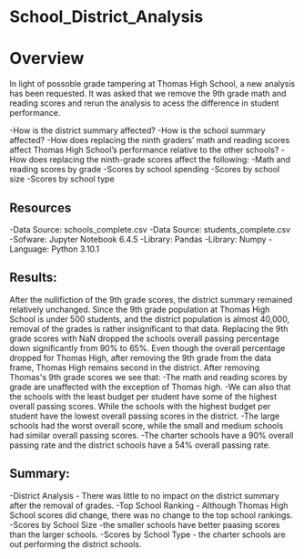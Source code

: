 # School_District_Analysis

# Overview 
In light of possoble grade tampering at Thomas High School, a new analysis has been requested. It was asked that we remove the 9th grade math and reading scores and rerun the analysis to acess the difference in student performance.

-How is the district summary affected?
-How is the school summary affected?
-How does replacing the ninth graders’ math and reading scores affect Thomas High School’s performance relative to the other schools?
-How does replacing the ninth-grade scores affect the following:
 -Math and reading scores by grade
 -Scores by school spending
 -Scores by school size
 -Scores by school type

## Resources
-Data Source: schools_complete.csv
-Data Source: students_complete.csv
-Sofware: Jupyter Notebook 6.4.5
-Library: Pandas
-Library: Numpy
-Language: Python 3.10.1
## Results: 

After the nullifiction of the 9th grade scores, the district summary remained relatively unchanged. Since the 9th grade population at Thomas High School is under 500 students, and the district population is almost 40,000, removal of the grades is rather insignificant to that data. 
Replacing the 9th grade scores with NaN dropped the schools overall passing percentage down significantly from 90% to 65%.
Even though the overall percentage dropped for Thomas High, after removing the 9th grade from the data frame, Thomas High remains second in the district.
After removing Thomas's 9th grade scores we see that:
  -The math and reading scores by grade are unaffected with the exception of Thomas high.
  -We can also that the schools with the least budget per student have some of the highest overall passing scores. While the schools with the highest budget per student have the lowest overall passing scores in the district.
  -The large schools had the worst overall score, while the small and medium schools had similar overall passing scores.
  -The charter schools have a 90% overall passing rate and the district schools have a 54% overall passing rate.


## Summary:
 
-District Analysis - There was little to no impact on the district summary after the removal of grades.
-Top School Ranking - Although Thomas High School scores did change, there was no change to the top school rankings.
-Scores by School Size -the smaller schools have better paasing scores than the larger schools.
-Scores by School Type - the charter schools are out performing the district  schools.